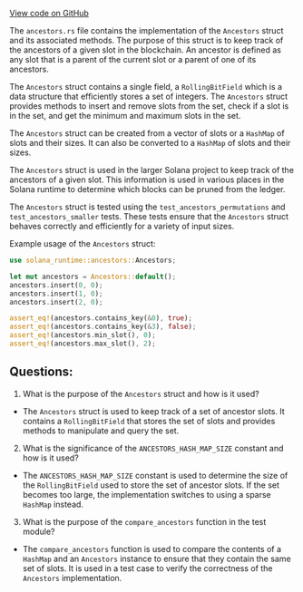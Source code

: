 
[View code on GitHub](https://github.com/solana-labs/solana/blob/master/runtime/src/ancestors.rs)

The `ancestors.rs` file contains the implementation of the `Ancestors` struct and its associated methods. The purpose of this struct is to keep track of the ancestors of a given slot in the blockchain. An ancestor is defined as any slot that is a parent of the current slot or a parent of one of its ancestors. 

The `Ancestors` struct contains a single field, a `RollingBitField` which is a data structure that efficiently stores a set of integers. The `Ancestors` struct provides methods to insert and remove slots from the set, check if a slot is in the set, and get the minimum and maximum slots in the set. 

The `Ancestors` struct can be created from a vector of slots or a `HashMap` of slots and their sizes. It can also be converted to a `HashMap` of slots and their sizes. 

The `Ancestors` struct is used in the larger Solana project to keep track of the ancestors of a given slot. This information is used in various places in the Solana runtime to determine which blocks can be pruned from the ledger. 

The `Ancestors` struct is tested using the `test_ancestors_permutations` and `test_ancestors_smaller` tests. These tests ensure that the `Ancestors` struct behaves correctly and efficiently for a variety of input sizes. 

Example usage of the `Ancestors` struct:

```rust
use solana_runtime::ancestors::Ancestors;

let mut ancestors = Ancestors::default();
ancestors.insert(0, 0);
ancestors.insert(1, 0);
ancestors.insert(2, 0);

assert_eq!(ancestors.contains_key(&0), true);
assert_eq!(ancestors.contains_key(&3), false);
assert_eq!(ancestors.min_slot(), 0);
assert_eq!(ancestors.max_slot(), 2);
```
## Questions: 
 1. What is the purpose of the `Ancestors` struct and how is it used?
- The `Ancestors` struct is used to keep track of a set of ancestor slots. It contains a `RollingBitField` that stores the set of slots and provides methods to manipulate and query the set.

2. What is the significance of the `ANCESTORS_HASH_MAP_SIZE` constant and how is it used?
- The `ANCESTORS_HASH_MAP_SIZE` constant is used to determine the size of the `RollingBitField` used to store the set of ancestor slots. If the set becomes too large, the implementation switches to using a sparse `HashMap` instead.

3. What is the purpose of the `compare_ancestors` function in the test module?
- The `compare_ancestors` function is used to compare the contents of a `HashMap` and an `Ancestors` instance to ensure that they contain the same set of slots. It is used in a test case to verify the correctness of the `Ancestors` implementation.